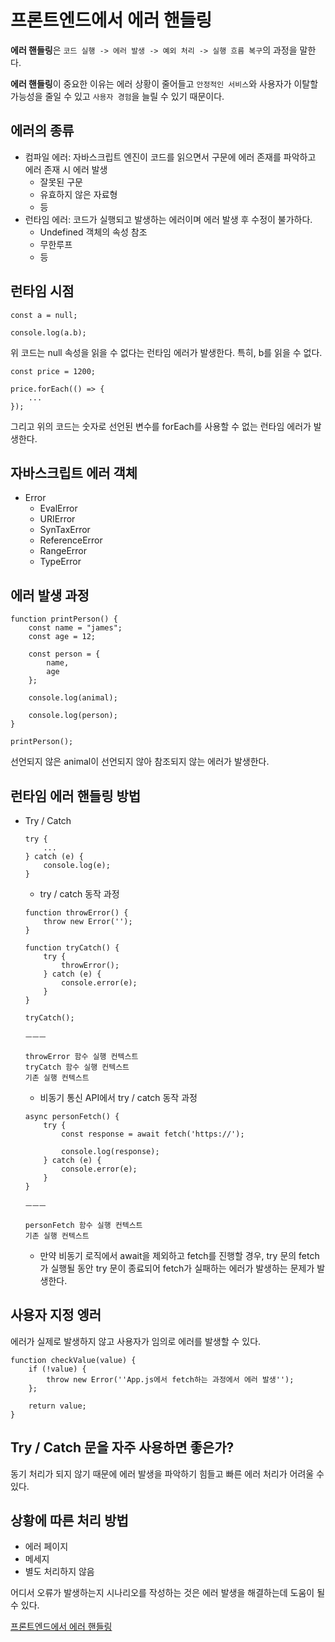 # 프론트엔드에서 에러 핸들링

<b>에러 핸들링</b>은 ```코드 실행 -> 에러 발생 -> 예외 처리 -> 실행 흐름 복구```의 과정을 말한다.   

<b>에러 핸들링</b>이 중요한 이유는 에러 상황이 줄어들고 ```안정적인 서비스```와 사용자가 이탈할 가능성을 줄일 수 있고 ```사용자 경험```을 늘릴 수 있기 때문이다.

## 에러의 종류
* 컴파일 에러: 자바스크립트 엔진이 코드를 읽으면서 구문에 에러 존재를 파악하고 에러 존재 시 에러 발생
    * 잘못된 구문
    * 유효하지 않은 자료형
    * 등
* 런타임 에러: 코드가 실행되고 발생하는 에러이며 에러 발생 후 수정이 불가하다.
    * Undefined 객체의 속성 참조
    * 무한루프
    * 등

## 런타임 시점
```
const a = null;

console.log(a.b);
```

위 코드는 null 속성을 읽을 수 없다는 런타임 에러가 발생한다. 특히, b를 읽을 수 없다.

```
const price = 1200;

price.forEach(() => {
    ...
});
```

그리고 위의 코드는 숫자로 선언된 변수를 forEach를 사용할 수 없는 런타임 에러가 발생한다.   

## 자바스크립트 에러 객체
* Error
    * EvalError
    * URIError
    * SynTaxError
    * ReferenceError
    * RangeError
    * TypeError

## 에러 발생 과정
```
function printPerson() {
    const name = "james";
    const age = 12;

    const person = {
        name,
        age
    };

    console.log(animal);

    console.log(person);
}

printPerson();
```

선언되지 않은 animal이 선언되지 않아 참조되지 않는 에러가 발생한다.   

## 런타임 에러 핸들링 방법
* Try / Catch
    ```
    try {
        ...
    } catch (e) {
        console.log(e);
    }
    ```

    * try / catch 동작 과정
    ```
    function throwError() {
        throw new Error('');
    }

    function tryCatch() {
        try {
            throwError();
        } catch (e) {
            console.error(e);
        }
    }

    tryCatch();

    ㅡㅡㅡ

    throwError 함수 실행 컨텍스트
    tryCatch 함수 실행 컨텍스트
    기존 실행 컨텍스트
    ```
    
    * 비동기 통신 API에서 try / catch 동작 과정
    ```
    async personFetch() {
        try {
            const response = await fetch('https://');

            console.log(response);
        } catch (e) {
            console.error(e);
        }
    }

    ㅡㅡㅡ

    personFetch 함수 실행 컨텍스트
    기존 실행 컨텍스트
    ```
    * 만약 비동기 로직에서 await을 제외하고 fetch를 진행할 경우, try 문의 fetch가 실행될 동안 try 문이 종료되어 fetch가 실패하는 에러가 발생하는 문제가 발생한다.   

## 사용자 지정 엥러
에러가 실제로 발생하지 않고 사용자가 임의로 에러를 발생할 수 있다.
```
function checkValue(value) {
    if (!value) {
        throw new Error(''App.js에서 fetch하는 과정에서 에러 발생'');
    };

    return value;
}
```

## Try / Catch 문을 자주 사용하면 좋은가?
동기 처리가 되지 않기 때문에 에러 발생을 파악하기 힘들고 빠른 에러 처리가 어려울 수 있다.   

## 상황에 따른 처리 방법
* 에러 페이지
* 메세지
* 별도 처리하지 않음   

어디서 오류가 발생하는지 시나리오를 작성하는 것은 에러 발생을 해결하는데 도움이 될 수 있다.   

[프론트엔드에서 에러 핸들링](https://www.youtube.com/watch?v=hQekqGONSlY)